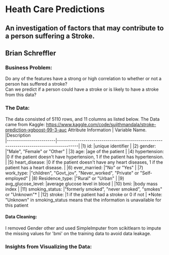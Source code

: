 # Heath Care Predictions

## An investigation of factors that may contribute to a person suffering a Stroke.

## Brian Schreffler

### Business Problem: 
Do any of the features have a strong or high correlation to whether or not a person has suffered a stroke?  
Can we predict if a person could have a stroke or is likely to have a stroke from this data?

### The Data:
The data consisted of 5110 rows, and 11 columns as listed below. The Data came from Kaggle: https://www.kaggle.com/code/sujithmandala/stroke-prediction-xgboost-99-3-auc
Attribute Information
| Variable Name.        |Description                                                                                                               
|------------------------|----------------------------------------------------------------------------------------|
|1) id:                 |unique identifier                                                                       |
|2) gender:             |"Male", "Female" or "Other"                                                             |
|3) age:                |age of the patient                                                                      |
|4) hypertension:       |0 if the patient doesn't have hypertension, 1 if the patient has hypertension.          |
|5) heart_disease:      |0 if the patient doesn't have any heart diseases, 1 if the patient has a heart disease. |
|6) ever_married:       |"No" or "Yes"                                                                           |
|7) work_type:          |"children", "Govt_jov", "Never_worked", "Private" or "Self-employed"                    |
|8) Residence_type:     |"Rural" or "Urban"                                                                      |
|9) avg_glucose_level:  |average glucose level in blood                                                          |
|10) bmi:               |body mass index                                                                         |
|11) smoking_status:    |"formerly smoked", "never smoked", "smokes" or "Unknown"*                               |
|12) stroke:            |1 if the patient had a stroke or 0 if not                                               |
*Note: "Unknown" in smoking_status means that the information is unavailable for this patient                    

#### Data Cleaning:
I removed Gender other and used SimpleImputer from scikitlearn to impute the missing values for 'bmi' on the training data to avoid data leakage.

### Insights from Visualizing the Data:
